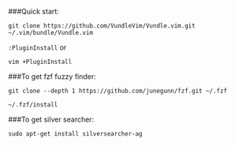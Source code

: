 ###Quick start:

```git clone https://github.com/VundleVim/Vundle.vim.git ~/.vim/bundle/Vundle.vim```

```:PluginInstall``` 
or 

```vim +PluginInstall```

###To get fzf fuzzy finder: 

```git clone --depth 1 https://github.com/junegunn/fzf.git ~/.fzf```

```~/.fzf/install```

###To get silver searcher: 

```sudo apt-get install silversearcher-ag```
